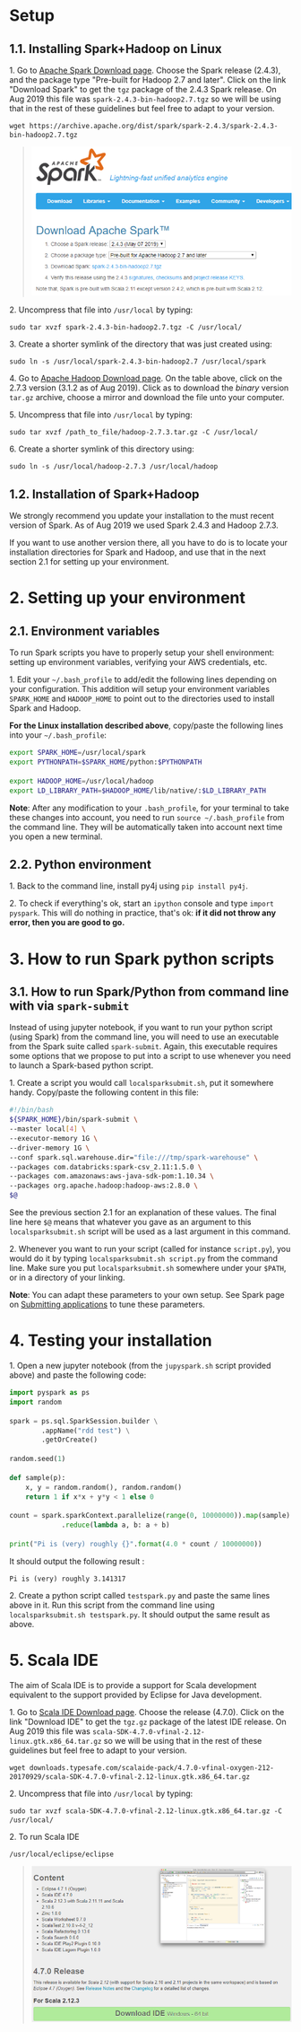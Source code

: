 # Setup

## 1.1. Installing Spark+Hadoop on Linux

1\. Go to [Apache Spark Download page](http://spark.apache.org/downloads.html). Choose the Spark release (2.4.3), and the package type "Pre-built for Hadoop 2.7 and later". Click on the link "Download Spark" to get the `tgz` package of the 2.4.3 Spark release. On Aug 2019 this file was `spark-2.4.3-bin-hadoop2.7.tgz` so we will be using that in the rest of these guidelines but feel free to adapt to your version.

```
wget https://archive.apache.org/dist/spark/spark-2.4.3/spark-2.4.3-bin-hadoop2.7.tgz
```

> ![spark installation website](img/spark-install-243.png)

2\. Uncompress that file into `/usr/local` by typing:

```
sudo tar xvzf spark-2.4.3-bin-hadoop2.7.tgz -C /usr/local/
```

3\. Create a shorter symlink of the directory that was just created using:

```
sudo ln -s /usr/local/spark-2.4.3-bin-hadoop2.7 /usr/local/spark
```

4\. Go to [Apache Hadoop Download page](http://hadoop.apache.org/releases.html#Download). On the table above, click on the 2.7.3 version (3.1.2 as of Aug 2019). Click as to download the *binary* version `tar.gz` archive, choose a mirror and download the file unto your computer.

5\. Uncompress that file into `/usr/local` by typing:

```
sudo tar xvzf /path_to_file/hadoop-2.7.3.tar.gz -C /usr/local/
```

6\. Create a shorter symlink of this directory using:

```
sudo ln -s /usr/local/hadoop-2.7.3 /usr/local/hadoop
```

## 1.2. Installation of Spark+Hadoop

We strongly recommend you update your installation to the must recent version of Spark. As of Aug 2019 we used Spark 2.4.3 and Hadoop 2.7.3.

If you want to use another version there, all you have to do is to locate your installation directories for Spark and Hadoop, and use that in the next section 2.1 for setting up your environment.


# 2. Setting up your environment

## 2.1. Environment variables

To run Spark scripts you have to properly setup your shell environment: setting up environment variables, verifying your AWS credentials, etc.

1\. Edit your `~/.bash_profile` to add/edit the following lines depending on your configuration. This addition will setup your environment variables `SPARK_HOME` and `HADOOP_HOME` to point out to the directories used to install Spark and Hadoop.

**For the Linux installation described above**, copy/paste the following lines into your `~/.bash_profile`:
```bash
export SPARK_HOME=/usr/local/spark
export PYTHONPATH=$SPARK_HOME/python:$PYTHONPATH

export HADOOP_HOME=/usr/local/hadoop
export LD_LIBRARY_PATH=$HADOOP_HOME/lib/native/:$LD_LIBRARY_PATH
```

**Note**: After any modification to your `.bash_profile`, for your terminal to take these changes into account, you need to run `source ~/.bash_profile` from the command line. They will be automatically taken into account next time you open a new terminal.

## 2.2. Python environment

1\. Back to the command line, install py4j using `pip install py4j`.

2\. To check if everything's ok, start an `ipython` console and type `import pyspark`. This will do nothing in practice, that's ok: **if it did not throw any error, then you are good to go.**


# 3. How to run Spark python scripts

## 3.1. How to run Spark/Python from command line with via `spark-submit`

Instead of using jupyter notebook, if you want to run your python script (using Spark) from the command line, you will need to use an executable from the Spark suite called `spark-submit`. Again, this executable requires some options that we propose to put into a script to use whenever you need to launch a Spark-based python script.


1\. Create a script you would call `localsparksubmit.sh`, put it somewhere handy. Copy/paste the following content in this file:

```bash
#!/bin/bash
${SPARK_HOME}/bin/spark-submit \
--master local[4] \
--executor-memory 1G \
--driver-memory 1G \
--conf spark.sql.warehouse.dir="file:///tmp/spark-warehouse" \
--packages com.databricks:spark-csv_2.11:1.5.0 \
--packages com.amazonaws:aws-java-sdk-pom:1.10.34 \
--packages org.apache.hadoop:hadoop-aws:2.8.0 \
$@
```

See the previous section 2.1 for an explanation of these values. The final line here `$@` means that whatever you gave as an argument to this `localsparksubmit.sh` script will be used as a last argument in this command.

2\. Whenever you want to run your script (called for instance `script.py`), you would do it by typing `localsparksubmit.sh script.py` from the command line. Make sure you put `localsparksubmit.sh` somewhere under your `$PATH`, or in a directory of your linking.

**Note**: You can adapt these parameters to your own setup. See Spark page on [Submitting applications](http://spark.apache.org/docs/latest/submitting-applications.html) to tune these parameters.

# 4. Testing your installation

1\. Open a new jupyter notebook (from the `jupyspark.sh` script provided above) and paste the following code:

```python
import pyspark as ps
import random

spark = ps.sql.SparkSession.builder \
        .appName("rdd test") \
        .getOrCreate()

random.seed(1)

def sample(p):
    x, y = random.random(), random.random()
    return 1 if x*x + y*y < 1 else 0

count = spark.sparkContext.parallelize(range(0, 10000000)).map(sample) \
             .reduce(lambda a, b: a + b)

print("Pi is (very) roughly {}".format(4.0 * count / 10000000))
```

It should output the following result :

```
Pi is (very) roughly 3.141317
```

2\. Create a python script called `testspark.py` and paste the same lines above in it. Run this script from the command line using `localsparksubmit.sh testspark.py`. It should output the same result as above.

# 5. Scala IDE
The aim of Scala IDE is to provide a support for Scala development equivalent to the support provided by Eclipse for Java development.

1\. Go to [Scala IDE Download page](http://http://scala-ide.org/download/sdk.html). Choose the release (4.7.0). Click on the link "Download IDE" to get the `tgz.gz` package of the latest IDE release. On Aug 2019 this file was `scala-SDK-4.7.0-vfinal-2.12-linux.gtk.x86_64.tar.gz` so we will be using that in the rest of these guidelines but feel free to adapt to your version.

```
wget downloads.typesafe.com/scalaide-pack/4.7.0-vfinal-oxygen-212-20170929/scala-SDK-4.7.0-vfinal-2.12-linux.gtk.x86_64.tar.gz
```

2\. Uncompress that file into `/usr/local` by typing:

```
sudo tar xvzf scala-SDK-4.7.0-vfinal-2.12-linux.gtk.x86_64.tar.gz -C /usr/local/
```

2\. To run Scala IDE

```
/usr/local/eclipse/eclipse
```

> ![scala ide installation website](img/scala-ide.png)

